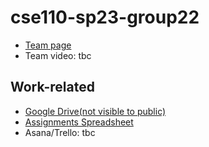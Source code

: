 # cse110-sp23-group22
- [Team page](https://github.com/cse110-sp23-group22/cse110-sp23-group22/blob/5b7441651e11e6683a5f963a15a69630c2339c64/admin/team.md)
- Team video: tbc

## Work-related
- [Google Drive(not visible to public)](https://drive.google.com/drive/folders/1wCLCT2LugwIOOdDuPt53ShPZddFBGk8G)
- [Assignments Spreadsheet](https://docs.google.com/spreadsheets/d/1riEu-HOqCS-neLaT6KPkcVGxjpgS5ucbwyC59fu4rL8/edit)
- Asana/Trello: tbc
